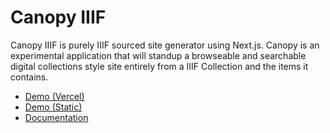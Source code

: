 # Canopy IIIF

Canopy IIIF is purely IIIF sourced site generator using Next.js. Canopy is an experimental application that will standup a browseable and searchable digital collections style site entirely from a IIIF Collection and the items it contains.

- [Demo (Vercel)](https://canopy-iiif.vercel.app/)
- [Demo (Static)](https://canopy-iiif.github.io/canopy-iiif/)
- [Documentation](https://canopy-iiif.vercel.app/about)
